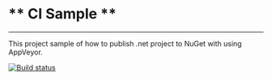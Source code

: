 #   ** CI Sample **
------------------------------

This project sample of how to publish .net project to NuGet with using AppVeyor.


[![Build status](https://ci.appveyor.com/api/projects/status/55i3gr9agyy8vyi8?svg=true)](https://ci.appveyor.com/project/GokGokalp/ci-nuget-sample)
